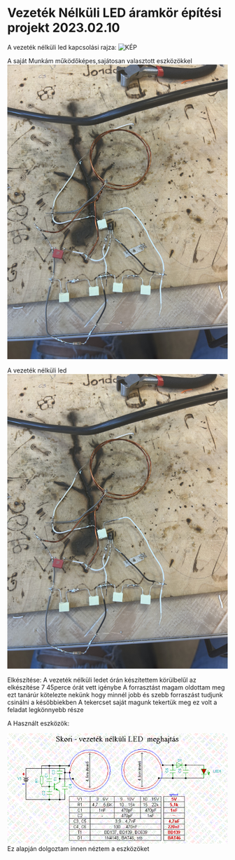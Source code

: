 # Vezeték Nélküli LED áramkör építési projekt 2023.02.10

A vezeték nélküli led kapcsolási rajza:
![KÉP](kapcsol%C3%A1si.png)

A saját Munkám működőképes,sajátosan valasztott eszközökkel 
![kép](led.jpeg)

A vezeték nélküli led
![KÉP](led.jpeg)

Elkészítése:
A vezeték nélküli ledet órán készítettem 
körülbelűl az elkészítése 7 45perce órát vett igénybe 
A forrasztást magam oldottam meg ezt tanárúr kötelezte nekünk hogy minnél jobb és szebb forraszást tudjunk csinálni a késöbbiekben 
A tekercset saját magunk tekertük meg ez volt a feladat legkönnyebb része

A Használt eszközök:

![Kép](rajz.gif)
Ez alapján dolgoztam innen néztem a eszközöket 







